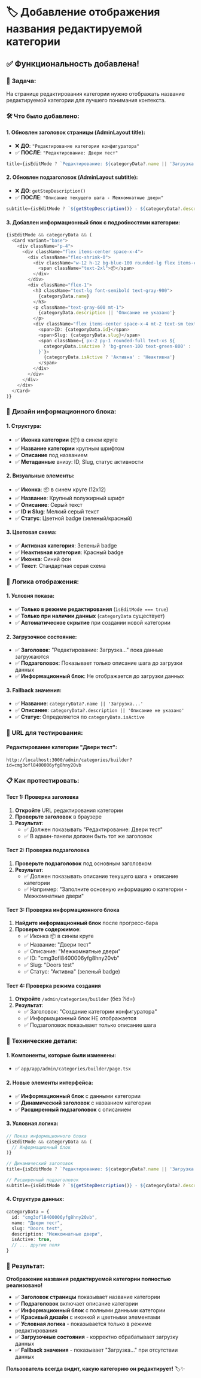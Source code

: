 # 🏷️ Добавление отображения названия редактируемой категории

## ✅ **Функциональность добавлена!**

### 🎯 **Задача:**
На странице редактирования категории нужно отображать название редактируемой категории для лучшего понимания контекста.

### 🛠️ **Что было добавлено:**

#### **1. Обновлен заголовок страницы (AdminLayout title):**
- ❌ **ДО**: `"Редактирование категории конфигуратора"`
- ✅ **ПОСЛЕ**: `"Редактирование: Двери тест"`

```typescript
title={isEditMode ? `Редактирование: ${categoryData?.name || 'Загрузка...'}` : "Создание категории конфигуратора"}
```

#### **2. Обновлен подзаголовок (AdminLayout subtitle):**
- ❌ **ДО**: `getStepDescription()`
- ✅ **ПОСЛЕ**: `"Описание текущего шага - Межкомнатные двери"`

```typescript
subtitle={isEditMode ? `${getStepDescription()} - ${categoryData?.description || ''}` : getStepDescription()}
```

#### **3. Добавлен информационный блок с подробностями категории:**
```typescript
{isEditMode && categoryData && (
  <Card variant="base">
    <div className="p-4">
      <div className="flex items-center space-x-4">
        <div className="flex-shrink-0">
          <div className="w-12 h-12 bg-blue-100 rounded-lg flex items-center justify-center">
            <span className="text-2xl">📦</span>
          </div>
        </div>
        <div className="flex-1">
          <h3 className="text-lg font-semibold text-gray-900">
            {categoryData.name}
          </h3>
          <p className="text-gray-600 mt-1">
            {categoryData.description || 'Описание не указано'}
          </p>
          <div className="flex items-center space-x-4 mt-2 text-sm text-gray-500">
            <span>ID: {categoryData.id}</span>
            <span>Slug: {categoryData.slug}</span>
            <span className={`px-2 py-1 rounded-full text-xs ${
              categoryData.isActive ? 'bg-green-100 text-green-800' : 'bg-red-100 text-red-800'
            }`}>
              {categoryData.isActive ? 'Активна' : 'Неактивна'}
            </span>
          </div>
        </div>
      </div>
    </div>
  </Card>
)}
```

### 🎨 **Дизайн информационного блока:**

#### **1. Структура:**
- ✅ **Иконка категории** (📦) в синем круге
- ✅ **Название категории** крупным шрифтом
- ✅ **Описание** под названием
- ✅ **Метаданные** внизу: ID, Slug, статус активности

#### **2. Визуальные элементы:**
- ✅ **Иконка**: 📦 в синем круге (12x12)
- ✅ **Название**: Крупный полужирный шрифт
- ✅ **Описание**: Серый текст
- ✅ **ID и Slug**: Мелкий серый текст
- ✅ **Статус**: Цветной badge (зеленый/красный)

#### **3. Цветовая схема:**
- ✅ **Активная категория**: Зеленый badge
- ✅ **Неактивная категория**: Красный badge
- ✅ **Иконка**: Синий фон
- ✅ **Текст**: Стандартная серая схема

### 🔄 **Логика отображения:**

#### **1. Условия показа:**
- ✅ **Только в режиме редактирования** (`isEditMode === true`)
- ✅ **Только при наличии данных** (`categoryData` существует)
- ✅ **Автоматическое скрытие** при создании новой категории

#### **2. Загрузочное состояние:**
- ✅ **Заголовок**: "Редактирование: Загрузка..." пока данные загружаются
- ✅ **Подзаголовок**: Показывает только описание шага до загрузки данных
- ✅ **Информационный блок**: Не отображается до загрузки данных

#### **3. Fallback значения:**
- ✅ **Название**: `categoryData?.name || 'Загрузка...'`
- ✅ **Описание**: `categoryData?.description || 'Описание не указано'`
- ✅ **Статус**: Определяется по `categoryData.isActive`

### 🚀 **URL для тестирования:**

#### **Редактирование категории "Двери тест":**
```
http://localhost:3000/admin/categories/builder?id=cmg3ofl8400006yfg8hny20vb
```

### 📋 **Как протестировать:**

#### **Тест 1: Проверка заголовка**
1. **Откройте** URL редактирования категории
2. **Проверьте заголовок** в браузере
3. **Результат**: 
   - ✅ Должен показывать "Редактирование: Двери тест"
   - ✅ В админ-панели должен быть тот же заголовок

#### **Тест 2: Проверка подзаголовка**
1. **Проверьте подзаголовок** под основным заголовком
2. **Результат**:
   - ✅ Должен показывать описание текущего шага + описание категории
   - ✅ Например: "Заполните основную информацию о категории - Межкомнатные двери"

#### **Тест 3: Проверка информационного блока**
1. **Найдите информационный блок** после прогресс-бара
2. **Проверьте содержимое**:
   - ✅ Иконка 📦 в синем круге
   - ✅ Название: "Двери тест"
   - ✅ Описание: "Межкомнатные двери"
   - ✅ ID: "cmg3ofl8400006yfg8hny20vb"
   - ✅ Slug: "Doors test"
   - ✅ Статус: "Активна" (зеленый badge)

#### **Тест 4: Проверка режима создания**
1. **Откройте** `/admin/categories/builder` (без ?id=)
2. **Результат**:
   - ✅ Заголовок: "Создание категории конфигуратора"
   - ✅ Информационный блок НЕ отображается
   - ✅ Подзаголовок показывает только описание шага

### 🔧 **Технические детали:**

#### **1. Компоненты, которые были изменены:**
- ✅ `app/app/admin/categories/builder/page.tsx`

#### **2. Новые элементы интерфейса:**
- ✅ **Информационный блок** с данными категории
- ✅ **Динамический заголовок** с названием категории
- ✅ **Расширенный подзаголовок** с описанием

#### **3. Условная логика:**
```typescript
// Показ информационного блока
{isEditMode && categoryData && (
  // Информационный блок
)}

// Динамический заголовок
title={isEditMode ? `Редактирование: ${categoryData?.name || 'Загрузка...'}` : "Создание категории конфигуратора"}

// Расширенный подзаголовок
subtitle={isEditMode ? `${getStepDescription()} - ${categoryData?.description || ''}` : getStepDescription()}
```

#### **4. Структура данных:**
```typescript
categoryData = {
  id: "cmg3ofl8400006yfg8hny20vb",
  name: "Двери тест",
  slug: "Doors test",
  description: "Межкомнатные двери",
  isActive: true,
  // ... другие поля
}
```

### 🎉 **Результат:**

**Отображение названия редактируемой категории полностью реализовано!**

- ✅ **Заголовок страницы** показывает название категории
- ✅ **Подзаголовок** включает описание категории
- ✅ **Информационный блок** с полными данными категории
- ✅ **Красивый дизайн** с иконкой и цветными элементами
- ✅ **Условная логика** - показывается только в режиме редактирования
- ✅ **Загрузочные состояния** - корректно обрабатывает загрузку данных
- ✅ **Fallback значения** - показывает "Загрузка..." при отсутствии данных

**Пользователь всегда видит, какую категорию он редактирует!** 🏷️✨

